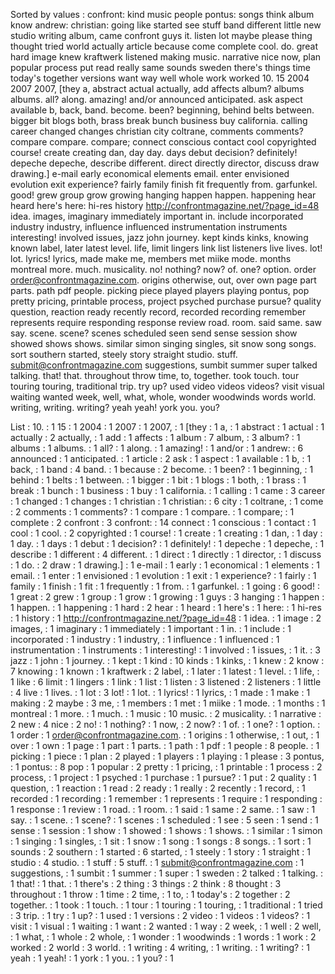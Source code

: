Sorted by values :
confront: kind music people pontus: songs think album know andrew: christian: going like started see stuff band different little new studio writing album, came confront guys it. listen lot maybe please thing thought tried world actually article because come complete cool. do. great hard image knew kraftwerk listened making music. narrative nice now, plan popular process put read really same sounds sweden there's things time today's together versions want way well whole work worked 10. 15 2004 2007 2007, [they a, abstract actual actually, add affects album? albums albums. all? along. amazing! and/or announced anticipated. ask aspect available b, back, band. become. been? beginning, behind belts between. bigger bit blogs both, brass break bunch business buy california. calling career changed changes christian city coltrane, comments comments? compare compare. compare; connect conscious contact cool copyrighted course! create creating dan, day day. days debut decision? definitely! depeche depeche, describe different. direct directly director, discuss draw drawing.] e-mail early economical elements email. enter envisioned evolution exit experience? fairly family finish fit frequently from. garfunkel. good! grew group grow growing hanging happen happen. happening hear heard here's here: hi-res history http://confrontmagazine.net/?page_id=48 idea. images, imaginary immediately important in. include incorporated industry industry, influence influenced instrumentation instruments interesting! involved issues, jazz john journey. kept kinds kinks, knowing known label, later latest level. life, limit lingers link list listeners live lives. lot! lot. lyrics! lyrics, made make me, members met miike mode. months montreal more. much. musicality. no! nothing? now? of. one? option. order order@confrontmagazine.com. origins otherwise, out, over own page part parts. path pdf people. picking piece played players playing pontus, pop pretty pricing, printable process, project psyched purchase pursue? quality question, reaction ready recently record, recorded recording remember represents require responding response review road. room. said same. saw say. scene. scene? scenes scheduled seen send sense session show showed shows shows. similar simon singing singles, sit snow song songs. sort southern started, steely story straight studio. stuff. submit@confrontmagazine.com suggestions, sumbit summer super talked talking. that! that. throughout throw time, to, together. took touch. tour touring touring, traditional trip. try up? used video videos videos? visit visual waiting wanted week, well, what, whole, wonder woodwinds words world. writing, writing. writing? yeah yeah! york you. you? 

List :
10. : 1
15 : 1
2004 : 1
2007 : 1
2007, : 1
[they : 1
a, : 1
abstract : 1
actual : 1
actually : 2
actually, : 1
add : 1
affects : 1
album : 7
album, : 3
album? : 1
albums : 1
albums. : 1
all? : 1
along. : 1
amazing! : 1
and/or : 1
andrew: : 6
announced : 1
anticipated. : 1
article : 2
ask : 1
aspect : 1
available : 1
b, : 1
back, : 1
band : 4
band. : 1
because : 2
become. : 1
been? : 1
beginning, : 1
behind : 1
belts : 1
between. : 1
bigger : 1
bit : 1
blogs : 1
both, : 1
brass : 1
break : 1
bunch : 1
business : 1
buy : 1
california. : 1
calling : 1
came : 3
career : 1
changed : 1
changes : 1
christian : 1
christian: : 6
city : 1
coltrane, : 1
come : 2
comments : 1
comments? : 1
compare : 1
compare. : 1
compare; : 1
complete : 2
confront : 3
confront: : 14
connect : 1
conscious : 1
contact : 1
cool : 1
cool. : 2
copyrighted : 1
course! : 1
create : 1
creating : 1
dan, : 1
day : 1
day. : 1
days : 1
debut : 1
decision? : 1
definitely! : 1
depeche : 1
depeche, : 1
describe : 1
different : 4
different. : 1
direct : 1
directly : 1
director, : 1
discuss : 1
do. : 2
draw : 1
drawing.] : 1
e-mail : 1
early : 1
economical : 1
elements : 1
email. : 1
enter : 1
envisioned : 1
evolution : 1
exit : 1
experience? : 1
fairly : 1
family : 1
finish : 1
fit : 1
frequently : 1
from. : 1
garfunkel. : 1
going : 6
good! : 1
great : 2
grew : 1
group : 1
grow : 1
growing : 1
guys : 3
hanging : 1
happen : 1
happen. : 1
happening : 1
hard : 2
hear : 1
heard : 1
here's : 1
here: : 1
hi-res : 1
history : 1
http://confrontmagazine.net/?page_id=48 : 1
idea. : 1
image : 2
images, : 1
imaginary : 1
immediately : 1
important : 1
in. : 1
include : 1
incorporated : 1
industry : 1
industry, : 1
influence : 1
influenced : 1
instrumentation : 1
instruments : 1
interesting! : 1
involved : 1
issues, : 1
it. : 3
jazz : 1
john : 1
journey. : 1
kept : 1
kind : 10
kinds : 1
kinks, : 1
knew : 2
know : 7
knowing : 1
known : 1
kraftwerk : 2
label, : 1
later : 1
latest : 1
level. : 1
life, : 1
like : 6
limit : 1
lingers : 1
link : 1
list : 1
listen : 3
listened : 2
listeners : 1
little : 4
live : 1
lives. : 1
lot : 3
lot! : 1
lot. : 1
lyrics! : 1
lyrics, : 1
made : 1
make : 1
making : 2
maybe : 3
me, : 1
members : 1
met : 1
miike : 1
mode. : 1
months : 1
montreal : 1
more. : 1
much. : 1
music : 10
music. : 2
musicality. : 1
narrative : 2
new : 4
nice : 2
no! : 1
nothing? : 1
now, : 2
now? : 1
of. : 1
one? : 1
option. : 1
order : 1
order@confrontmagazine.com. : 1
origins : 1
otherwise, : 1
out, : 1
over : 1
own : 1
page : 1
part : 1
parts. : 1
path : 1
pdf : 1
people : 8
people. : 1
picking : 1
piece : 1
plan : 2
played : 1
players : 1
playing : 1
please : 3
pontus, : 1
pontus: : 8
pop : 1
popular : 2
pretty : 1
pricing, : 1
printable : 1
process : 2
process, : 1
project : 1
psyched : 1
purchase : 1
pursue? : 1
put : 2
quality : 1
question, : 1
reaction : 1
read : 2
ready : 1
really : 2
recently : 1
record, : 1
recorded : 1
recording : 1
remember : 1
represents : 1
require : 1
responding : 1
response : 1
review : 1
road. : 1
room. : 1
said : 1
same : 2
same. : 1
saw : 1
say. : 1
scene. : 1
scene? : 1
scenes : 1
scheduled : 1
see : 5
seen : 1
send : 1
sense : 1
session : 1
show : 1
showed : 1
shows : 1
shows. : 1
similar : 1
simon : 1
singing : 1
singles, : 1
sit : 1
snow : 1
song : 1
songs : 8
songs. : 1
sort : 1
sounds : 2
southern : 1
started : 6
started, : 1
steely : 1
story : 1
straight : 1
studio : 4
studio. : 1
stuff : 5
stuff. : 1
submit@confrontmagazine.com : 1
suggestions, : 1
sumbit : 1
summer : 1
super : 1
sweden : 2
talked : 1
talking. : 1
that! : 1
that. : 1
there's : 2
thing : 3
things : 2
think : 8
thought : 3
throughout : 1
throw : 1
time : 2
time, : 1
to, : 1
today's : 2
together : 2
together. : 1
took : 1
touch. : 1
tour : 1
touring : 1
touring, : 1
traditional : 1
tried : 3
trip. : 1
try : 1
up? : 1
used : 1
versions : 2
video : 1
videos : 1
videos? : 1
visit : 1
visual : 1
waiting : 1
want : 2
wanted : 1
way : 2
week, : 1
well : 2
well, : 1
what, : 1
whole : 2
whole, : 1
wonder : 1
woodwinds : 1
words : 1
work : 2
worked : 2
world : 3
world. : 1
writing : 4
writing, : 1
writing. : 1
writing? : 1
yeah : 1
yeah! : 1
york : 1
you. : 1
you? : 1
